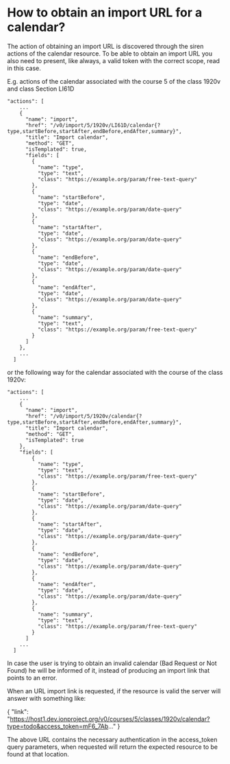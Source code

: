 
# How to obtain an import URL for a calendar?

The action of obtaining an import URL is discovered through the siren actions of the calendar resource.
To be able to obtain an import URL you also need to present, like always, a valid token with the correct scope, read in this case.

E.g. actions of the calendar associated with the course 5 of the class 1920v and class Section LI61D

```
"actions": [
    ...
    {
      "name": "import",
      "href": "/v0/import/5/1920v/LI61D/calendar{?type,startBefore,startAfter,endBefore,endAfter,summary}",
      "title": "Import calendar",
      "method": "GET",
      "isTemplated": true,
      "fields": [
        {
          "name": "type",
          "type": "text",
          "class": "https://example.org/param/free-text-query"
        },
        {
          "name": "startBefore",
          "type": "date",
          "class": "https://example.org/param/date-query"
        },
        {
          "name": "startAfter",
          "type": "date",
          "class": "https://example.org/param/date-query"
        },
        {
          "name": "endBefore",
          "type": "date",
          "class": "https://example.org/param/date-query"
        },
        {
          "name": "endAfter",
          "type": "date",
          "class": "https://example.org/param/date-query"
        },
        {
          "name": "summary",
          "type": "text",
          "class": "https://example.org/param/free-text-query"
        }
      ]
    },
    ...
  ]
```

or the following way for the calendar associated with the course of the class 1920v:

```
"actions": [
    ...
    {
      "name": "import",
      "href": "/v0/import/5/1920v/calendar{?type,startBefore,startAfter,endBefore,endAfter,summary}",
      "title": "Import calendar",
      "method": "GET",
      "isTemplated": true
    },
    "fields": [
        {
          "name": "type",
          "type": "text",
          "class": "https://example.org/param/free-text-query"
        },
        {
          "name": "startBefore",
          "type": "date",
          "class": "https://example.org/param/date-query"
        },
        {
          "name": "startAfter",
          "type": "date",
          "class": "https://example.org/param/date-query"
        },
        {
          "name": "endBefore",
          "type": "date",
          "class": "https://example.org/param/date-query"
        },
        {
          "name": "endAfter",
          "type": "date",
          "class": "https://example.org/param/date-query"
        },
        {
          "name": "summary",
          "type": "text",
          "class": "https://example.org/param/free-text-query"
        }
      ]
    ...
  ]
```


In case the user is trying to obtain an invalid calendar (Bad Request or Not Found) he will be informed of it, instead of producing an import link that points to an error. 

When an URL import link is requested, if the resource is valid the server will answer with something like:

{
  "link": "https://host1.dev.ionproject.org/v0/courses/5/classes/1920v/calendar?type=todo&access_token=mF6_7Ab..."
}

The above URL contains the necessary authentication in the access_token query parameters, when requested will return the expected resource to be found at that location.